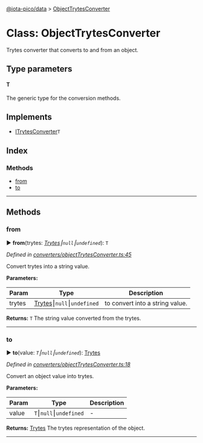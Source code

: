 [@iota-pico/data](../README.md) > [ObjectTrytesConverter](../classes/objecttrytesconverter.md)



# Class: ObjectTrytesConverter


Trytes converter that converts to and from an object.

## Type parameters
#### T 

The generic type for the conversion methods.

## Implements

* [ITrytesConverter](../interfaces/itrytesconverter.md)`T`

## Index

### Methods

* [from](objecttrytesconverter.md#from)
* [to](objecttrytesconverter.md#to)



---
## Methods
<a id="from"></a>

###  from

► **from**(trytes: *[Trytes](trytes.md)⎮`null`⎮`undefined`*): `T`



*Defined in [converters/objectTrytesConverter.ts:45](https://github.com/iotaeco/iota-pico-data/blob/fd25b7f/src/converters/objectTrytesConverter.ts#L45)*



Convert trytes into a string value.


**Parameters:**

| Param | Type | Description |
| ------ | ------ | ------ |
| trytes | [Trytes](trytes.md)⎮`null`⎮`undefined`   |  to convert into a string value. |





**Returns:** `T`
The string value converted from the trytes.






___

<a id="to"></a>

###  to

► **to**(value: *`T`⎮`null`⎮`undefined`*): [Trytes](trytes.md)



*Defined in [converters/objectTrytesConverter.ts:18](https://github.com/iotaeco/iota-pico-data/blob/fd25b7f/src/converters/objectTrytesConverter.ts#L18)*



Convert an object value into trytes.


**Parameters:**

| Param | Type | Description |
| ------ | ------ | ------ |
| value | `T`⎮`null`⎮`undefined`   |  - |





**Returns:** [Trytes](trytes.md)
The trytes representation of the object.






___


